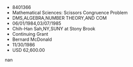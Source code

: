 
* 8401366
* Mathematical Sciences: Scissors Congruence Problem
* DMS,ALGEBRA,NUMBER THEORY,AND COM
* 06/01/1984,03/07/1985
* Chih-Han Sah,NY,SUNY at Stony Brook
* Continuing Grant
* Bernard McDonald
* 11/30/1986
* USD 62,600.00

nan
